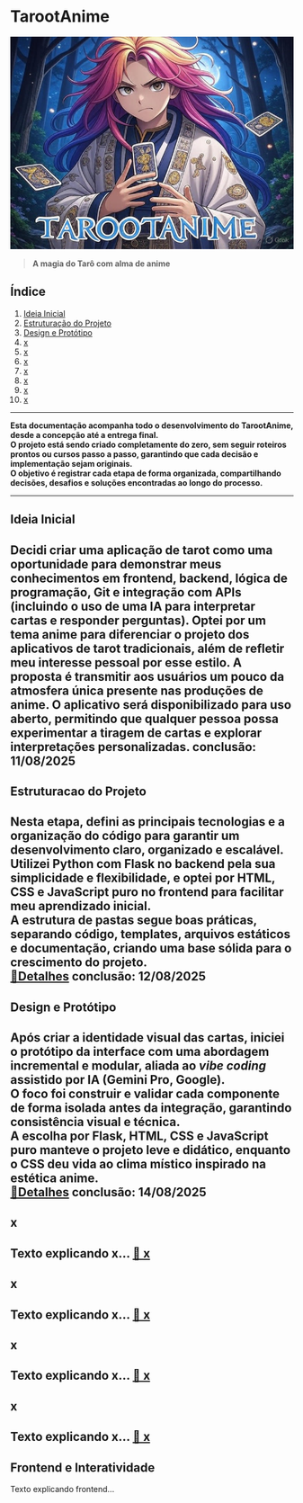 # TarootAnime

![Capa do Projeto](app/static/img/capa.jpg)  
> **A magia do Tarô com alma de anime**

## Índice
1. [Ideia Inicial](#ideia-inicial)
2. [Estruturação do Projeto](#estruturacao-do-projeto)
3. [Design e Protótipo](#design-e-prototipo)
4. [x](#x)
5. [x](#x)
6. [x](#x)
7. [x](#x)
8. [x](#x)
9. [x](#x)
10. [x](#x)

---

**Esta documentação acompanha todo o desenvolvimento do TarootAnime, desde a concepção até a entrega final.  
O projeto está sendo criado completamente do zero, sem seguir roteiros prontos ou cursos passo a passo, garantindo que cada decisão e implementação sejam originais.  
O objetivo é registrar cada etapa de forma organizada, compartilhando decisões, desafios e soluções encontradas ao longo do processo.**

---

## Ideia Inicial
Decidi criar uma aplicação de tarot como uma oportunidade para demonstrar meus conhecimentos em **frontend**, **backend**, **lógica de programação**, **Git** e **integração com APIs** (incluindo o uso de uma IA para interpretar cartas e responder perguntas).
Optei por um **tema anime** para diferenciar o projeto dos aplicativos de tarot tradicionais, além de refletir meu interesse pessoal por esse estilo. A proposta é transmitir aos usuários um pouco da atmosfera única presente nas produções de anime.
O aplicativo será disponibilizado para uso aberto, permitindo que qualquer pessoa possa experimentar a tiragem de cartas e explorar interpretações personalizadas.
conclusão: 11/08/2025
---

## Estruturacao do Projeto
Nesta etapa, defini as principais tecnologias e a organização do código para garantir um desenvolvimento claro, organizado e escalável.  
Utilizei Python com Flask no backend pela sua simplicidade e flexibilidade, e optei por HTML, CSS e JavaScript puro no frontend para facilitar meu aprendizado inicial.  
A estrutura de pastas segue boas práticas, separando código, templates, arquivos estáticos e documentação, criando uma base sólida para o crescimento do projeto.  
[📄Detalhes](docs/02_estruturacao.md)
conclusão: 12/08/2025
---

## Design e Protótipo
Após criar a identidade visual das cartas, iniciei o protótipo da interface com uma abordagem incremental e modular, aliada ao *vibe coding* assistido por IA (Gemini Pro, Google).  
O foco foi construir e validar cada componente de forma isolada antes da integração, garantindo consistência visual e técnica.  
A escolha por Flask, HTML, CSS e JavaScript puro manteve o projeto leve e didático, enquanto o CSS deu vida ao clima místico inspirado na estética anime.  
[📄Detalhes](docs/03_design_prototipo.md)
conclusão: 14/08/2025
---

## x
Texto explicando x...
[📄 x](x.md)
---

## x
Texto explicando x...
[📄 x](x.md)
---

## x
Texto explicando x...
[📄 x](x.md)
---

## x
Texto explicando x...
[📄 x](x.md)
---       

## Frontend e Interatividade
Texto explicando frontend...
